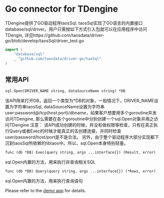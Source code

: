 # Go connector for TDengine
TDengine提供了GO驱动程序taosSql. taosSql实现了GO语言的内置接口database/sql/driver。用户只需按如下方式引入包就可以在应用程序中访问TDengin, 详见https://github.com/taosdata/driver-go/blob/develop/taosSql/driver_test.go
```go
import (
    "database/sql"
    _ "github.com/taosdata/driver-go/taoSql"
)
```
## 常用API
```
sql.Open(DRIVER_NAME string, dataSourceName string) *DB
```
该API用来打开DB，返回一个类型为\*DB的对象，一般情况下，DRIVER_NAME设置为字符串taosSql, dataSourceName设置为字符串user:password@/tcp(host:port)/dbname，如果客户想要用多个goroutine并发访问TDengine, 那么需要在各个goroutine中分别创建一个sql.Open对象并用之访问TDengine
注意： 该API成功创建的时候，并没有做权限等检查，只有在真正执行Query或者Exec的时候才能真正的去创建连接，并同时检查user/password/host/port是不是合法。 另外，由于整个驱动程序大部分实现都下沉到taosSql所依赖的libtaos中。所以，sql.Open本身特别轻量。
```
func (db *DB) Exec(query string, args ...interface{}) (Result, error)
```
sql.Open内置的方法，用来执行非查询相关SQL
```
func (db *DB) Query(query string, args ...interface{}) (*Rows, error)
```
sql.Open内置的方法，用来执行查询语句

Please refer to the [demo app](https://github.com/taosdata/TDengine/tree/develop/tests/examples/go/src/taosapp) for details.
